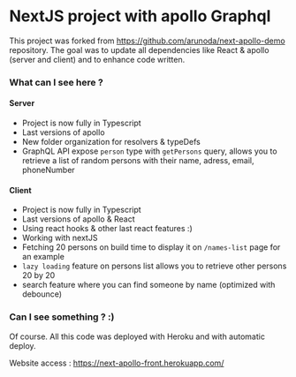# NextJS project with apollo Graphql

This project was forked from https://github.com/arunoda/next-apollo-demo repository.
The goal was to update all dependencies like React & apollo (server and client) and to enhance code written.

### What can I see here ?

#### Server

- Project is now fully in Typescript
- Last versions of apollo
- New folder organization for resolvers & typeDefs
- GraphQL API expose `person` type with `getPersons` query, allows you to retrieve a list of random persons with their name, adress, email, phoneNumber

#### Client

- Project is now fully in Typescript
- Last versions of apollo & React
- Using react hooks & other last react features :)
- Working with nextJS
- Fetching 20 persons on build time to display it on `/names-list` page for an example
- `lazy loading` feature on persons list allows you to retrieve other persons 20 by 20
- search feature where you can find someone by name (optimized with debounce)


### Can I see something ? :)

Of course. All this code was deployed with Heroku and with automatic deploy.

Website access : https://next-apollo-front.herokuapp.com/